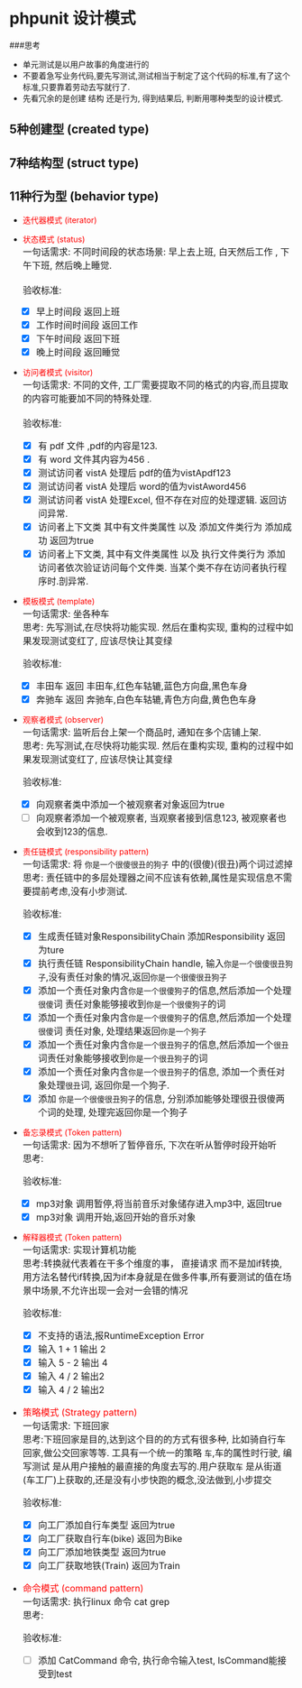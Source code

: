# phpunit 设计模式 
###思考
* 单元测试是以用户故事的角度进行的
* 不要着急写业务代码,要先写测试,测试相当于制定了这个代码的标准,有了这个标准,只要靠着劳动去写就行了.
* 先看冗余的是创建 结构 还是行为, 得到结果后, 判断用哪种类型的设计模式.
## 5种创建型 (created type)

## 7种结构型 (struct type)

## 11种行为型 (behavior type)
* <font color=red>迭代器模式 (iterator)  </font>
* <font color=red>状态模式 (status)</font>  
  <font size = 3>一句话需求: 不同时间段的状态场景:  早上去上班, 白天然后工作 , 下午下班, 然后晚上睡觉.</font>   
  <font size = 3>  
  验收标准:
    - [x] 早上时间段 返回上班
    - [x] 工作时间时间段 返回工作
    - [x] 下午时间段 返回下班
    - [x] 晚上时间段 返回睡觉
      </font>  
      
* <font color=red>访问者模式 (visitor)   </font>  
<font size = 3>一句话需求: 不同的文件, 工厂需要提取不同的格式的内容,而且提取的内容可能要加不同的特殊处理.</font>   
  <font size = 3>  
    验收标准:
    - [x] 有 pdf 文件 ,pdf的内容是123.
    - [x] 有 word 文件其内容为456 .
    - [x] 测试访问者 vistA 处理后  pdf的值为vistApdf123
    - [x] 测试访问者 vistA 处理后 word的值为vistAword456
    - [x] 测试访问者 vistA 处理Excel, 但不存在对应的处理逻辑. 返回访问异常.
    - [x] 访问者上下文类 其中有文件类属性  以及 添加文件类行为 添加成功 返回为true
    - [x] 访问者上下文类, 其中有文件类属性  以及 执行文件类行为 添加访问者依次验证访问每个文件类. 当某个类不存在访问者执行程序时.剖异常.
    </font>  

* <font color=red>模板模式 (template)   </font>  
  <font size = 3>一句话需求: 坐各种车</font>   
  <font size = 3>思考: 先写测试,在尽快将功能实现. 然后在重构实现, 重构的过程中如果发现测试变红了, 应该尽快让其变绿</font>
  <font size = 3>

  验收标准:
  - [x] 丰田车 返回 丰田车,红色车轱辘,蓝色方向盘,黑色车身
  - [x] 奔驰车 返回 奔驰车,白色车轱辘,青色方向盘,黄色色车身
    </font>  
    
* <font color=red>观察者模式 (observer)   </font>  
  <font size = 3>一句话需求: 监听后台上架一个商品时, 通知在多个店铺上架.</font>   
  <font size = 3>思考: 先写测试,在尽快将功能实现. 然后在重构实现, 重构的过程中如果发现测试变红了, 应该尽快让其变绿</font>
  <font size = 3>
  
  验收标准:
  - [x] 向观察者类中添加一个被观察者对象返回为true
  - [ ] 向观察者添加一个被观察者, 当观察者接到信息123, 被观察者也会收到123的信息. 
    </font>  

* <font color=red>责任链模式 (responsibility pattern)  </font>  
  <font size = 3>一句话需求: 将 `你是一个很傻很丑的狗子` 中的(很傻)(很丑)两个词过滤掉  </font>   
  <font size = 3>思考: 责任链中的多层处理器之间不应该有依赖,属性是实现信息不需要提前考虑,没有小步测试.</font>
  <font size = 3>

  验收标准:
  - [x] 生成责任链对象ResponsibilityChain 添加Responsibility 返回为ture
  - [x] 执行责任链 ResponsibilityChain handle, 输入`你是一个很傻很丑狗子`,没有责任对象的情况,返回`你是一个很傻很丑狗子`
  - [x] 添加一个责任对象内含`你是一个很傻狗子`的信息,然后添加一个处理`很傻`词 责任对象能够接收到`你是一个很傻狗子`的词
  - [x] 添加一个责任对象内含`你是一个很傻狗子`的信息,然后添加一个处理`很傻`词 责任对象, 处理结果返回`你是一个狗子`
  - [x] 添加一个责任对象内含`你是一个很丑狗子`的信息,然后添加一个`很丑`词责任对象能够接收到`你是一个很丑狗子`的词  
  - [x] 添加一个责任对象内含`你是一个很丑狗子`的信息, 添加一个责任对象处理`很丑`词, 返回你是一个狗子.
  - [x] 添加 `你是一个很傻很丑狗子`的信息, 分别添加能够处理很丑很傻两个词的处理, 处理完返回你是一个狗子    
</font>

* <font color=red>备忘录模式 (Token pattern)  </font>  
  <font size = 3>一句话需求: 因为不想听了暂停音乐, 下次在听从暂停时段开始听  </font>   
  <font size = 3>思考: </font>
  <font size = 3>

  验收标准:
  - [x] mp3对象 调用暂停,将当前音乐对象储存进入mp3中, 返回true
  - [x] mp3对象 调用开始,返回开始的音乐对象
    </font>

* <font color=red>解释器模式 (Token pattern)  </font>  
  <font size = 3>一句话需求: 实现计算机功能 </font>   
  <font size = 3>思考:转换就代表着在干多个维度的事， 直接请求 而不是加if转换, 用方法名替代if转换,因为if本身就是在做多件事,所有要测试的值在场景中场景,不允许出现一会对一会错的情况</font>
  <font size = 3>

  验收标准:
  - [x] 不支持的语法,报RuntimeException Error
  - [x] 输入 1 + 1 输出 2
  - [x] 输入 5 - 2 输出 4
  - [x] 输入 4 / 2 输出2
  - [x] 输入 4 / 2 输出2

* <font color=red>策略模式 (Strategy pattern)  </font>  
  <font size = 3>一句话需求: 下班回家 </font>   
  <font size = 3>思考:下班回家是目的,达到这个目的的方式有很多种, 比如骑自行车回家,做公交回家等等. 工具有一个统一的策略 `车`,车的属性时行驶, 编写测试 是从用户接触的最直接的角度去写的.用户获取`车` 是从街道(车工厂)上获取的,还是没有小步快跑的概念,没法做到,小步提交</font>
  <font size = 3>

  验收标准:
  - [x] 向工厂添加自行车类型 返回为true
  - [x] 向工厂获取自行车(bike) 返回为Bike
  - [x] 向工厂添加地铁类型 返回为true
  - [x] 向工厂获取地铁(Train) 返回为Train
    </font>
    
* <font color=red>命令模式 (command pattern)  </font>  
  <font size = 3>一句话需求: 执行linux 命令 cat grep </font>   
  <font size = 3>思考: </font>
  <font size = 3>

  验收标准:
  - [ ] 添加 CatCommand 命令, 执行命令输入test, lsCommand能接受到test
</font>
  
